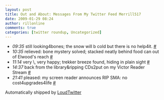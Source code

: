 ```yaml
---
layout: post
title: Out and About: Messages From My Twitter Feed Merrill517
date: 2009-01-29 08:24
author: rillonline
comments: true
categories: [twitter roundup, Uncategorized]
---
```

<ul class="loudtwitter"><li><em>09:35</em> still looking4bones; the snow will b cold but there is no help4it. <a href="http://twitter.com/merrill517/statuses/1155489866">#</a></li> <li><em>10:35</em> relieved: bone mystery solved; stacked neatly behind food can out of Elwood's reach <a href="http://twitter.com/merrill517/statuses/1155669825">#</a></li> <li><em>11:14</em> very \, very happy; trekker breeze found, hiding in plain sight <a href="http://twitter.com/merrill517/statuses/1155787820">#</a></li> <li><em>14:37</em> back from the library&amp;ripping CDs2put on my Victor Reader Stream <a href="http://twitter.com/merrill517/statuses/1156392329">#</a></li> <li><em>21:41</em> pleased: my screen reader announces RIP SMA: no cost4upgrades4life <a href="http://twitter.com/merrill517/statuses/1157472244">#</a></li></ul>Automatically shipped by <a href="http://www.loudtwitter.com">LoudTwitter</a>
